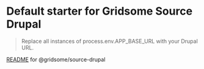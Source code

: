 # Default starter for Gridsome Source Drupal

> Replace all instances of process.env.APP_BASE_URL with your Drupal URL.

[README](https://github.com/gridsome/gridsome/tree/master/packages/source-drupal) for @gridsome/source-drupal
